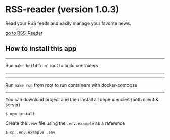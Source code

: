 # RSS-reader (version 1.0.3)
Read your RSS feeds and easily manage your favorite news.

[go to RSS-Reader](http://rss-reader.speaking.odessa.ua)

## How to install this app

---
Run `make build` from root to build containers

---

---
Run `make run` from root to run containers with docker-compose

---

You can download project and then install all dependencies (both client & server)
```
$ npm install
```

Create the `.env` file using the `.env.example` as a reference
```
$ cp .env.example .env
```

